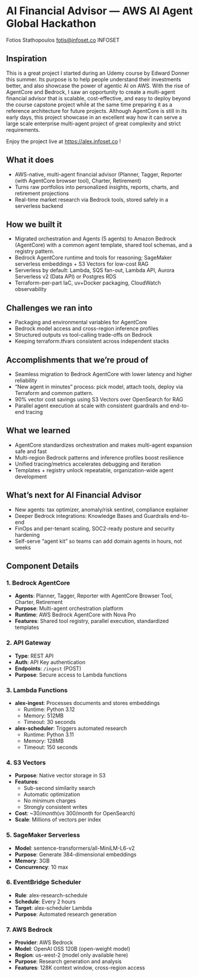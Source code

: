 # AI Financial Advisor — AWS AI Agent Global Hackathon

Fotios Stathopoulos 
fotis@infoset.co
INFOSET


## Inspiration

 This is a great project  I started during an Udemy course by Edward Donner this summer. Its purpose is to help people understand their investments better, and also showcase the power of agentic AI on AWS. With the rise of AgentCore and Bedrock, I saw an opportunity to create a multi-agent financial advisor that is scalable, cost-effective, and easy to deploy beyond the course capstone project while at the same time preparing it as a reference architecture for future projects. Although AgentCore is still in its early days, this project showcase in an excellent way how it can serve a large scale enterprise multi-agent project of great complexity and strict requirements.

 Enjoy the project live at https://alex.infoset.co !

## What it does
- AWS-native, multi-agent financial advisor (Planner, Tagger, Reporter (with AgentCore browser tool), Charter, Retirement)
- Turns raw portfolios into personalized insights, reports, charts, and retirement projections
- Real-time market research via Bedrock tools, stored safely in a serverless backend

## How we built it
- Migrated orchestration and Agents (5 agents) to Amazon Bedrock (AgentCore) with a common agent template, shared tool schemas, and a registry pattern.
- Bedrock AgentCore runtime and tools for reasoning; SageMaker serverless embeddings + S3 Vectors for low-cost RAG
- Serverless by default: Lambda, SQS fan-out, Lambda API, Aurora Serverless v2 (Data API) or Postgres RDS
- Terraform-per-part IaC, uv+Docker packaging, CloudWatch observability

## Challenges we ran into
- Packaging and environmental variables for AgentCore
- Bedrock model access and cross-region inference profiles
- Structured outputs vs tool-calling trade-offs on Bedrock
- Keeping terraform.tfvars consistent across independent stacks

## Accomplishments that we’re proud of
- Seamless migration to Bedrock AgentCore with lower latency and higher reliability
- “New agent in minutes” process: pick model, attach tools, deploy via Terraform and common pattern.
- 90% vector cost savings using S3 Vectors over OpenSearch for RAG
- Parallel agent execution at scale with consistent guardrails and end-to-end tracing

## What we learned
- AgentCore standardizes orchestration and makes multi-agent expansion safe and fast
- Multi-region Bedrock patterns and inference profiles boost resilience
- Unified tracing/metrics accelerates debugging and iteration
- Templates + registry unlock repeatable, organization-wide agent development

## What’s next for AI Financial Advisor
- New agents: tax optimizer, anomaly/risk sentinel, compliance explainer
- Deeper Bedrock integrations: Knowledge Bases and Guardrails end-to-end
- FinOps and per-tenant scaling, SOC2-ready posture and security hardening
- Self-serve “agent kit” so teams can add domain agents in hours, not weeks

## Component Details

### 1. **Bedrock AgentCore**
- **Agents**: Planner, Tagger, Reporter with AgentCore Browser Tool, Charter, Retirement
- **Purpose**: Multi-agent orchestration platform
- **Runtime**: AWS Bedrock AgentCore with Nova Pro
- **Features**: Shared tool registry, parallel execution, standardized templates

### 2. **API Gateway**
- **Type**: REST API
- **Auth**: API Key authentication
- **Endpoints**: `/ingest` (POST)
- **Purpose**: Secure access to Lambda functions

### 3. **Lambda Functions**
- **alex-ingest**: Processes documents and stores embeddings
  - Runtime: Python 3.12
  - Memory: 512MB
  - Timeout: 30 seconds
- **alex-scheduler**: Triggers automated research
  - Runtime: Python 3.11
  - Memory: 128MB
  - Timeout: 150 seconds

### 4. **S3 Vectors** 
- **Purpose**: Native vector storage in S3
- **Features**: 
  - Sub-second similarity search
  - Automatic optimization
  - No minimum charges
  - Strongly consistent writes
- **Cost**: ~$30/month (vs ~$300/month for OpenSearch)
- **Scale**: Millions of vectors per index


### 5. **SageMaker Serverless**
- **Model**: sentence-transformers/all-MiniLM-L6-v2
- **Purpose**: Generate 384-dimensional embeddings
- **Memory**: 3GB
- **Concurrency**: 10 max

### 6. **EventBridge Scheduler**
- **Rule**: alex-research-schedule
- **Schedule**: Every 2 hours
- **Target**: alex-scheduler Lambda
- **Purpose**: Automated research generation

### 7. **AWS Bedrock**
- **Provider**: AWS Bedrock
- **Model**: OpenAI OSS 120B (open-weight model)
- **Region**: us-west-2 (model only available here)
- **Purpose**: Research generation and analysis
- **Features**: 128K context window, cross-region access

